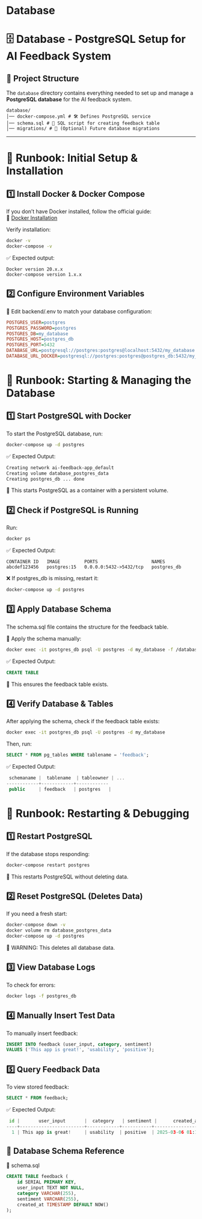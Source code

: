 # Database

# 🗄️ Database - PostgreSQL Setup for AI Feedback System

## 📂 Project Structure
The `database` directory contains everything needed to set up and manage a **PostgreSQL database** for the AI feedback system.

```
database/ 
│── docker-compose.yml # 🛠️ Defines PostgreSQL service 
│── schema.sql # 📜 SQL script for creating feedback table 
│── migrations/ # 🔄 (Optional) Future database migrations
```

---

# 🚀 **Runbook: Initial Setup & Installation**

## **1️⃣ Install Docker & Docker Compose**
If you don’t have Docker installed, follow the official guide:  
🔗 [Docker Installation](https://docs.docker.com/get-docker/)

Verify installation:
```bash
docker -v
docker-compose -v
```
✅ Expected output:

```pgsql
Docker version 20.x.x
docker-compose version 1.x.x
```

## 2️⃣ Configure Environment Variables

📍 Edit backend/.env to match your database configuration:

```ini
POSTGRES_USER=postgres
POSTGRES_PASSWORD=postgres
POSTGRES_DB=my_database
POSTGRES_HOST=postgres_db
POSTGRES_PORT=5432
DATABASE_URL=postgresql://postgres:postgres@localhost:5432/my_database
DATABASE_URL_DOCKER=postgresql://postgres:postgres@postgres_db:5432/my_database
```

# 🏁 Runbook: Starting & Managing the Database

## 1️⃣ Start PostgreSQL with Docker

To start the PostgreSQL database, run:
```bash
docker-compose up -d postgres
```
✅ Expected Output:
```bash
Creating network ai-feedback-app_default
Creating volume database_postgres_data
Creating postgres_db ... done
```
📌 This starts PostgreSQL as a container with a persistent volume.

## 2️⃣ Check if PostgreSQL is Running

Run:
```bash
docker ps
```
✅ Expected Output:
```nginx
CONTAINER ID   IMAGE         PORTS                    NAMES
abcdef123456   postgres:15   0.0.0.0:5432->5432/tcp   postgres_db
```
❌ If postgres_db is missing, restart it:

```bash
docker-compose up -d postgres
```

## 3️⃣ Apply Database Schema

The schema.sql file contains the structure for the feedback table.

📍 Apply the schema manually:

```bash
docker exec -it postgres_db psql -U postgres -d my_database -f /database/schema.sql
```
✅ Expected Output:
```sql
CREATE TABLE
```
📌 This ensures the feedback table exists.

## 4️⃣ Verify Database & Tables

After applying the schema, check if the feedback table exists:

```bash
docker exec -it postgres_db psql -U postgres -d my_database
```
Then, run:
```sql
SELECT * FROM pg_tables WHERE tablename = 'feedback';
```
✅ Expected Output:

```cpp
 schemaname |  tablename  | tableowner | ...
------------+------------+------------
 public     | feedback   | postgres   |
```

# 🏁 Runbook: Restarting & Debugging

## 1️⃣ Restart PostgreSQL

If the database stops responding:

```bash
docker-compose restart postgres
```
📌 This restarts PostgreSQL without deleting data.

## 2️⃣ Reset PostgreSQL (Deletes Data)

If you need a fresh start:

```bash
docker-compose down -v
docker volume rm database_postgres_data
docker-compose up -d postgres
```
📌 WARNING: This deletes all database data.

## 3️⃣ View Database Logs

To check for errors:
```bash
docker logs -f postgres_db
```

## 4️⃣ Manually Insert Test Data

To manually insert feedback:
```sql
INSERT INTO feedback (user_input, category, sentiment)
VALUES ('This app is great!', 'usability', 'positive');
```

## 5️⃣ Query Feedback Data

To view stored feedback:
```sql
SELECT * FROM feedback;
```
✅ Expected Output:
```python
 id |       user_input       |  category   | sentiment |      created_at
----+------------------------+------------+-----------+------------------------
  1 | This app is great!     | usability  | positive  | 2025-03-06 01:10:00
```

## 📜 Database Schema Reference

📍 schema.sql
```sql
CREATE TABLE feedback (
    id SERIAL PRIMARY KEY,
    user_input TEXT NOT NULL,
    category VARCHAR(255),
    sentiment VARCHAR(255),
    created_at TIMESTAMP DEFAULT NOW()
);
```